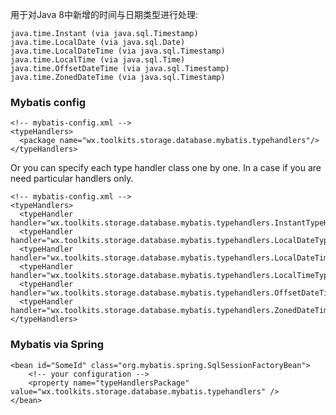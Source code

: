 用于对Java 8中新增的时间与日期类型进行处理:
```
java.time.Instant (via java.sql.Timestamp)
java.time.LocalDate (via java.sql.Date)
java.time.LocalDateTime (via java.sql.Timestamp)
java.time.LocalTime (via java.sql.Time)
java.time.OffsetDateTime (via java.sql.Timestamp)
java.time.ZonedDateTime (via java.sql.Timestamp)
```

### Mybatis config

```
<!-- mybatis-config.xml -->
<typeHandlers>
  <package name="wx.toolkits.storage.database.mybatis.typehandlers"/>
</typeHandlers>

```

Or you can specify each type handler class one by one. In a case if you are need particular handlers only.

```
<!-- mybatis-config.xml -->
<typeHandlers>
  <typeHandler handler="wx.toolkits.storage.database.mybatis.typehandlers.InstantTypeHandler"/>
  <typeHandler handler="wx.toolkits.storage.database.mybatis.typehandlers.LocalDateTypeHandler"/>
  <typeHandler handler="wx.toolkits.storage.database.mybatis.typehandlers.LocalDateTimeTypeHandler"/>
  <typeHandler handler="wx.toolkits.storage.database.mybatis.typehandlers.LocalTimeTypeHandler"/>
  <typeHandler handler="wx.toolkits.storage.database.mybatis.typehandlers.OffsetDateTimeTypeHandler"/>
  <typeHandler handler="wx.toolkits.storage.database.mybatis.typehandlers.ZonedDateTimeTypeHandler"/>
</typeHandlers>

```

### [](https://github.com/javaplugs/mybatis-types/blob/master/README.md#mybatis-via-spring)Mybatis via Spring

```
<bean id="SomeId" class="org.mybatis.spring.SqlSessionFactoryBean">
    <!-- your configuration -->
    <property name="typeHandlersPackage" value="wx.toolkits.storage.database.mybatis.typehandlers" />
</bean>
```

